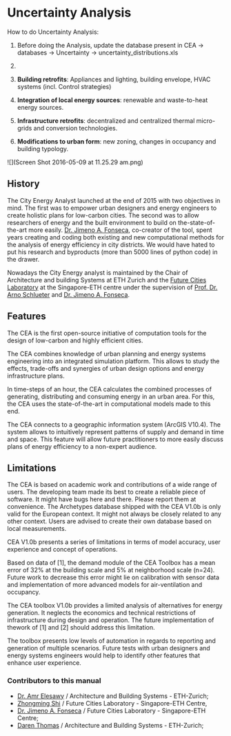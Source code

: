 
# Uncertainty Analysis

How to do Uncertainty Analysis:

1. Before doing the Analysis, update the database present in CEA -> databases -> Uncertainty -> uncertainty_distributions.xls
2. 

1. **Building retrofits**: Appliances and lighting, building envelope, HVAC systems (incl. Control strategies)
2. **Integration of local energy sources**: renewable and waste-to-heat energy sources.
3. **Infrastructure retrofits**: decentralized and centralized thermal micro-grids and conversion technologies.
4. **Modifications to urban form**: new zoning, changes in occupancy and building typology.

![](Screen Shot 2016-05-09 at 11.25.29 am.png)

## History

The City Energy Analyst launched at the end of 2015 with two objectives in mind. The first was to empower urban designers and energy engineers to create holistic plans for low-carbon cities. The second was to allow researchers of energy and the built environment to build on the-state-of-the-art more easily. [Dr. Jimeno A. Fonseca](http://www.fcl.ethz.ch/people/Researchers/JimenoFonseca.html), co-creator of the tool, spent years creating and coding both existing and new computational methods for the analysis of energy efficiency in city districts. We would have hated to put his research and byproducts (more than 5000 lines of python code) in the drawer.

Nowadays the City Energy analyst is maintained by the Chair of Architecture and building Systems at ETH Zurich and the [Future Cities Laboratory](http://www.fcl.ethz.ch) at the Singapore-ETH centre under the supervision of [Prof. Dr. Arno Schlueter](http://www.fcl.ethz.ch/people/CoreTeam/ArnoSchlueter.html) and [Dr. Jimeno A. Fonseca](http://www.fcl.ethz.ch/people/Researchers/JimenoFonseca.html).


## Features

The CEA is the first open-source initiative of computation tools for the design of low-carbon and highly efficient cities.

The CEA combines knowledge of urban planning and energy systems engineering into an integrated simulation platform. This allows to study the effects, trade-offs and synergies of urban design options and energy infrastructure plans.

In time-steps of an hour, the CEA calculates the combined processes of generating, distributing and consuming energy in an urban area. For this, the CEA uses the state-of-the-art in computational models made to this end. 

The CEA connects to a geographic information system (ArcGIS V10.4). The system allows to intuitively represent patterns of supply and demand in time and space. This feature will allow future practitioners to more easily discuss plans of energy efficiency to a non-expert audience.

## Limitations

The CEA is based on academic work and contributions of a wide range of users. The developing team made its best to create a reliable piece of software. It might have bugs here and there. Please report them at convenience. The Archetypes database shipped with the CEA V1.0b is only valid for the European context. It might not always be closely related to any other context. Users are advised to create their own database based on local measurements.

CEA V1.0b presents a series of limitations in terms of model accuracy, user experience and concept of operations.

Based on data of [1], the demand module of the CEA Toolbox has a mean error of 32% at the building scale and 5% at neighborhood scale (n=24). Future work to decrease this error might lie on calibration with sensor data and implementation of more advanced models for air-ventilation and occupancy.

The CEA toolbox V1.0b provides a limited analysis of alternatives for energy generation. It neglects the economics and technical restrictions of infrastructure during design and operation. The future implementation of thework of [1] and [2]  should address this limitation.

The toolbox presents low levels of automation in regards to reporting and generation of multiple scenarios.  Future tests with urban designers and energy systems engineers would help to identify other features that enhance user experience.


### Contributors to this manual
* [Dr. Amr Elesawy](http://www.systems.arch.ethz.ch/about-us/team/team-zurich/amr-elesawy.html) / Architecture and Building Systems - ETH-Zurich; 
* [Zhongming Shi](http://www.fcl.ethz.ch/people/Researchers/ShiZhongming.html/) / Future Cities Laboratory - Singapore-ETH Centre, 
* [Dr. Jimeno A. Fonseca](http://www.fcl.ethz.ch/people/Researchers/JimenoFonseca.html) / Future Cities Laboratory - Singapore-ETH Centre; 
* [Daren Thomas](http://www.systems.arch.ethz.ch/about-us/team/team-zurich/daren-thomas.html) / Architecture and Building Systems - ETH-Zurich; 



